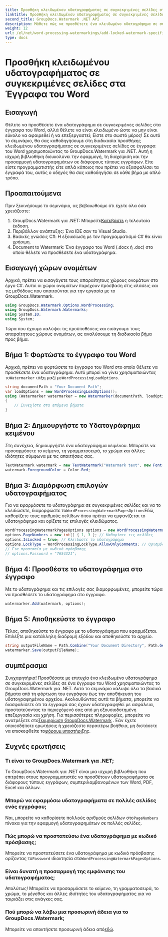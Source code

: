 ```yaml
---
title: Προσθήκη κλειδωμένου υδατογραφήματος σε συγκεκριμένες σελίδες στα Έγγραφα του Word
linktitle: Προσθήκη κλειδωμένου υδατογραφήματος σε συγκεκριμένες σελίδες στα Έγγραφα του Word
second_title: GroupDocs.Watermark .NET API
description: Μάθετε πώς να προσθέτετε ένα κλειδωμένο υδατογράφημα σε συγκεκριμένες σελίδες σε έγγραφα του Word χρησιμοποιώντας το GroupDocs.Watermark για .NET με τον εύκολο, βήμα προς βήμα οδηγό μας.
weight: 12
url: /el/net/word-processing-watermarkings/add-locked-watermark-specific-pages-word-docs/
type: docs
---
```

# Προσθήκη κλειδωμένου υδατογραφήματος σε συγκεκριμένες σελίδες στα Έγγραφα του Word

## Εισαγωγή
Θέλετε να προσθέσετε ένα υδατογράφημα σε συγκεκριμένες σελίδες στα έγγραφα του Word, αλλά θέλετε να είναι κλειδωμένο ώστε να μην είναι εύκολο να αφαιρεθεί ή να επεξεργαστεί; Είστε στο σωστό μέρος! Σε αυτό το σεμινάριο, θα σας καθοδηγήσουμε στη διαδικασία προσθήκης κλειδωμένου υδατογραφήματος σε συγκεκριμένες σελίδες σε έγγραφα του Word χρησιμοποιώντας το GroupDocs.Watermark για .NET. Αυτή η ισχυρή βιβλιοθήκη διευκολύνει την εφαρμογή, τη διαχείριση και την προσαρμογή υδατογραφημάτων σε διάφορους τύπους εγγράφων. Είτε είστε προγραμματιστής είτε απλά κάποιος που πρέπει να εξασφαλίσει τα έγγραφά του, αυτός ο οδηγός θα σας καθοδηγήσει σε κάθε βήμα με απλό τρόπο.
## Προαπαιτούμενα
Πριν ξεκινήσουμε το σεμινάριο, ας βεβαιωθούμε ότι έχετε όλα όσα χρειάζεστε:
1.  GroupDocs.Watermark για .NET: Μπορείτε[Κατεβάστε](https://releases.groupdocs.com/Watermark/net/) η τελευταία έκδοση.
2. Περιβάλλον ανάπτυξης: Ένα IDE σαν το Visual Studio.
3. Βασικές γνώσεις C#: Η εξοικείωση με τον προγραμματισμό C# θα είναι χρήσιμη.
4. Document to Watermark: Ένα έγγραφο του Word (.docx ή .doc) στο οποίο θέλετε να προσθέσετε ένα υδατογράφημα.
## Εισαγωγή χώρων ονομάτων
Αρχικά, πρέπει να εισαγάγετε τους απαραίτητους χώρους ονομάτων στο έργο C#. Αυτοί οι χώροι ονομάτων παρέχουν πρόσβαση στις κλάσεις και τις μεθόδους που απαιτούνται για την εργασία με το GroupDocs.Watermark.
```csharp
using GroupDocs.Watermark.Options.WordProcessing;
using GroupDocs.Watermark.Watermarks;
using System.IO;
using System;
```
Τώρα που έχουμε καλύψει τις προϋποθέσεις και εισάγουμε τους απαραίτητους χώρους ονομάτων, ας αναλύσουμε τη διαδικασία βήμα προς βήμα.
## Βήμα 1: Φορτώστε το έγγραφο του Word
 Αρχικά, πρέπει να φορτώσετε το έγγραφο του Word στο οποίο θέλετε να προσθέσετε ένα υδατογράφημα. Αυτό μπορεί να γίνει χρησιμοποιώντας το`Watermarker` τάξη μαζί με`WordProcessingLoadOptions`.
```csharp
string documentPath = "Your Document Path";
var loadOptions = new WordProcessingLoadOptions();
using (Watermarker watermarker = new Watermarker(documentPath, loadOptions))
{
    // Συνεχίστε στα επόμενα βήματα
}
```
## Βήμα 2: Δημιουργήστε το Υδατογράφημα κειμένου
Στη συνέχεια, δημιουργήστε ένα υδατογράφημα κειμένου. Μπορείτε να προσαρμόσετε το κείμενο, τη γραμματοσειρά, το χρώμα και άλλες ιδιότητες σύμφωνα με τις απαιτήσεις σας.
```csharp
TextWatermark watermark = new TextWatermark("Watermark text", new Font("Arial", 19));
watermark.ForegroundColor = Color.Red;
```
## Βήμα 3: Διαμόρφωση επιλογών υδατογραφήματος
 Για να εφαρμόσετε το υδατογράφημα σε συγκεκριμένες σελίδες και να το κλειδώσετε, διαμορφώστε το`WordProcessingWatermarkPagesOptions`Εδώ, καθορίζετε τους αριθμούς σελίδων όπου πρέπει να εμφανίζεται το υδατογράφημα και ορίζετε τις επιλογές κλειδώματος.
```csharp
WordProcessingWatermarkPagesOptions options = new WordProcessingWatermarkPagesOptions();
options.PageNumbers = new int[] { 1, 3 }; // Καθορίστε τις σελίδες
options.IsLocked = true; // Κλειδώστε το υδατογράφημα
options.LockType = WordProcessingLockType.AllowOnlyComments; // Ορισμός τύπου κλειδαριάς
// Για προστασία με κωδικό πρόσβασης
// options.Password = "7654321";
```
## Βήμα 4: Προσθέστε το υδατογράφημα στο έγγραφο
Με το υδατογράφημα και τις επιλογές σας διαμορφωμένες, μπορείτε τώρα να προσθέσετε το υδατογράφημα στο έγγραφο.
```csharp
watermarker.Add(watermark, options);
```
## Βήμα 5: Αποθηκεύστε το έγγραφο
Τέλος, αποθηκεύστε το έγγραφο με το υδατογράφημα που εφαρμόζεται. Επιλέξτε μια κατάλληλη διαδρομή εξόδου και αποθηκεύστε το αρχείο.
```csharp
string outputFileName = Path.Combine("Your Document Directory", Path.GetFileName(documentPath));
watermarker.Save(outputFileName);
```
## συμπέρασμα
Συγχαρητήρια! Προσθέσατε με επιτυχία ένα κλειδωμένο υδατογράφημα σε συγκεκριμένες σελίδες σε ένα έγγραφο του Word χρησιμοποιώντας το GroupDocs.Watermark για .NET. Αυτό το σεμινάριο κάλυψε όλα τα βασικά βήματα από τη φόρτωση του εγγράφου έως την αποθήκευση του υδατογραφημένου αρχείου. Ακολουθώντας αυτά τα βήματα, μπορείτε να διασφαλίσετε ότι τα έγγραφά σας έχουν υδατογραφηθεί με ασφάλεια, προστατεύοντας το περιεχόμενό σας από μη εξουσιοδοτημένη επεξεργασία και χρήση.
 Για περισσότερες πληροφορίες, μπορείτε να ανατρέξετε στο[Τεκμηρίωση GroupDocs.Watermark](https://tutorials.groupdocs.com/Watermark/net/) . Εάν έχετε οποιεσδήποτε ερωτήσεις ή χρειάζεστε περαιτέρω βοήθεια, μη διστάσετε να επισκεφθείτε το[φόρουμ υποστήριξης](https://forum.groupdocs.com/c/watermark/19).
## Συχνές ερωτήσεις
### Τι είναι το GroupDocs.Watermark για .NET;
Το GroupDocs.Watermark για .NET είναι μια ισχυρή βιβλιοθήκη που επιτρέπει στους προγραμματιστές να προσθέτουν υδατογραφήματα σε διάφορους τύπους εγγράφων, συμπεριλαμβανομένων των Word, PDF, Excel και άλλων.
### Μπορώ να εφαρμόσω υδατογραφήματα σε πολλές σελίδες ενός εγγράφου;
 Ναι, μπορείτε να καθορίσετε πολλούς αριθμούς σελίδων στο`PageNumbers` πίνακα για την εφαρμογή υδατογραφημάτων σε πολλές σελίδες.
### Πώς μπορώ να προστατεύσω ένα υδατογράφημα με κωδικό πρόσβασης;
 Μπορείτε να προστατεύσετε ένα υδατογράφημα με κωδικό πρόσβασης ορίζοντας το`Password` ιδιοκτησία στο`WordProcessingWatermarkPagesOptions`.
### Είναι δυνατή η προσαρμογή της εμφάνισης του υδατογραφήματος;
Απολύτως! Μπορείτε να προσαρμόσετε το κείμενο, τη γραμματοσειρά, το χρώμα, το μέγεθος και άλλες ιδιότητες του υδατογραφήματος για να ταιριάζει στις ανάγκες σας.
### Πού μπορώ να λάβω μια προσωρινή άδεια για το GroupDocs.Watermark;
 Μπορείτε να αποκτήσετε προσωρινή άδεια από[εδώ](https://purchase.groupdocs.com/temporary-license/).